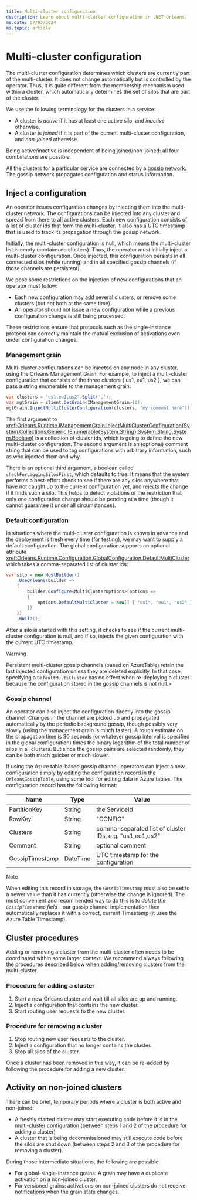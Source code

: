 ```yaml
---
title: Multi-cluster configuration
description: Learn about multi-cluster configuration in .NET Orleans.
ms.date: 07/03/2024
ms.topic: article
---
```


# Multi-cluster configuration

The multi-cluster configuration determines which clusters are currently part of the multi-cluster. It does not change automatically but is controlled by the operator. Thus, it is quite different from the membership mechanism used within a cluster, which automatically determines the set of silos that are part of the cluster.

We use the following terminology for the clusters in a service:

- A cluster is *active* if it has at least one active silo, and *inactive* otherwise.
- A cluster is *joined* if it is part of the current multi-cluster configuration, and *non-joined* otherwise.

Being active/inactive is independent of being joined/non-joined: all four combinations are possible.

All the clusters for a particular service are connected by a [gossip network](gossip-channels.md). The gossip network propagates configuration and status information.

## Inject a configuration

An operator issues configuration changes by injecting them into the multi-cluster network. The configurations can be injected into any cluster and spread from there to all active clusters. Each new configuration consists of a list of cluster ids that form the multi-cluster. It also has a UTC timestamp that is used to track its propagation through the gossip network.

Initially, the multi-cluster configuration is null, which means the multi-cluster list is empty (contains no clusters). Thus, the operator *must* initially inject a multi-cluster configuration. Once injected, this configuration persists in all connected silos (while running) and in all specified gossip channels (if those channels are persistent).

We pose some restrictions on the injection of new configurations that an operator must follow:

- Each new configuration may add several clusters, or remove some clusters (but not both at the same time).
- An operator should not issue a new configuration while a previous configuration change is still being processed.

These restrictions ensure that protocols such as the single-instance protocol can correctly maintain the mutual exclusion of activations even under configuration changes.

### Management grain

Multi-cluster configurations can be injected on any node in any cluster, using the Orleans Management Grain.
For example, to inject a multi-cluster configuration that consists of the three clusters { us1, eu1, us2 }, we can pass a string enumerable to the management grain:

```csharp
var clusters = "us1,eu1,us2".Split(',');
var mgtGrain = client.GetGrain<IManagementGrain>(0);
mgtGrain.InjectMultiClusterConfiguration(clusters, "my comment here"));
```

The first argument to <xref:Orleans.Runtime.IManagementGrain.InjectMultiClusterConfiguration(System.Collections.Generic.IEnumerable{System.String},System.String,System.Boolean)> is a collection of cluster ids, which is going to define the new multi-cluster configuration. The second argument is an (optional) comment string that can be used to tag configurations with arbitrary information, such as who injected them and why.

There is an optional third argument, a boolean called `checkForLaggingSilosFirst`, which defaults to true. It means that the system performs a best-effort check to see if there are any silos anywhere that have not caught up to the current configuration yet, and rejects the change if it finds such a silo. This helps to detect violations of the restriction that only one configuration change should be pending at a time (though it cannot guarantee it under all circumstances).

### Default configuration

In situations where the multi-cluster configuration is known in advance and the deployment is fresh every time (for testing), we may want to supply a default configuration. The global configuration supports an optional attribute <xref:Orleans.Runtime.Configuration.GlobalConfiguration.DefaultMultiCluster> which takes a comma-separated list of cluster ids:

```csharp
var silo = new HostBuilder()
    .UseOrleans(builder =>
    {
        builder.Configure<MultiClusterOptions>(options =>
        {
            options.DefaultMultiCluster = new[] { "us1", "eu1", "us2" };
        })
    })
    .Build();
```

After a silo is started with this setting, it checks to see if the current multi-cluster configuration is null, and if so, injects the given configuration with the current UTC timestamp.

> [!WARNING]
> Persistent multi-cluster gossip channels (based on AzureTable) retain the last injected configuration unless they are deleted explicitly. In that case, specifying a `DefaultMultiCluster` has no effect when re-deploying a cluster because the configuration stored in the gossip channels is not null.>

### Gossip channel

An operator can also inject the configuration directly into the gossip channel. Changes in the channel are picked up and propagated automatically by the periodic background gossip, though possibly very slowly (using the management grain is much faster).  A rough estimate on the propagation time is 30 seconds (or whatever gossip interval is specified in the global configuration) times the binary logarithm of the total number of silos in all clusters. But since the gossip pairs are selected randomly, they can be both much quicker or much slower.

If using the Azure table-based gossip channel, operators can inject a new configuration simply by editing the configuration record in the `OrleansGossipTable`, using some tool for editing data in Azure tables. The configuration record has the following format:

| Name            | Type     | Value                                                   |
|-----------------|----------|---------------------------------------------------------|
| PartitionKey    | String   | the ServiceId                                           |
| RowKey          | String   | "CONFIG"                                                |
| Clusters        | String   | comma-separated list of cluster IDs, e.g. "us1,eu1,us2" |
| Comment         | String   | optional comment                                        |
| GossipTimestamp | DateTime | UTC timestamp for the configuration                     |

> [!NOTE]
> When editing this record in storage, the `GossipTimestamp` must also be set to a newer value than it has currently (otherwise the change is ignored). The most convenient and recommended way to do this is to *delete the `GossipTimestamp` field* - our gossip channel implementation then automatically replaces it with a correct, current Timestamp (it uses the Azure Table Timestamp).

## Cluster procedures

Adding or removing a cluster from the multi-cluster often needs to be coordinated within some larger context. We recommend always following the procedures described below when adding/removing clusters from the multi-cluster.

### Procedure for adding a cluster

1. Start a new Orleans cluster and wait till all silos are up and running.
1. Inject a configuration that contains the new cluster.
1. Start routing user requests to the new cluster.

### Procedure for removing a cluster

1. Stop routing new user requests to the cluster.
1. Inject a configuration that no longer contains the cluster.
1. Stop all silos of the cluster.

Once a cluster has been removed in this way, it can be re-added by following the procedure for adding a new cluster.

## Activity on non-joined clusters

There can be brief, temporary periods where a cluster is both active and non-joined:

- A freshly started cluster may start executing code before it is in the multi-cluster configuration (between steps 1 and 2 of the procedure for adding a cluster)
- A cluster that is being decommissioned may still execute code before the silos are shut down (between steps 2 and 3 of the procedure for removing a cluster).

During those intermediate situations, the following are possible:

- For global-single-instance grains: A grain may have a duplicate activation on a non-joined cluster.
- For versioned grains: activations on non-joined clusters do not receive notifications when the grain state changes.
